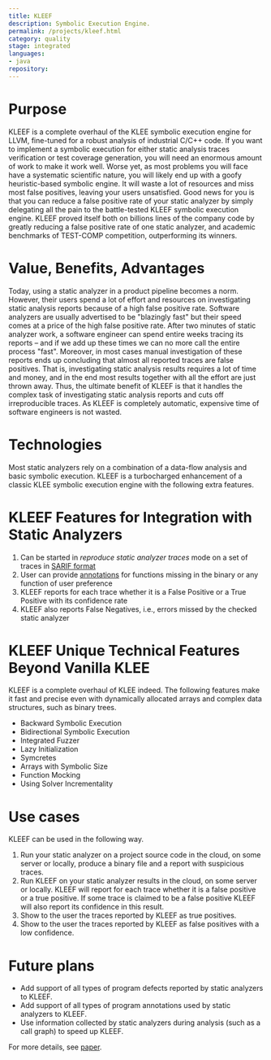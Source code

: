```yaml
---
title: KLEEF
description: Symbolic Execution Engine.
permalink: /projects/kleef.html
category: quality
stage: integrated
languages:
- java
repository:
---
```


# Purpose
KLEEF is a complete overhaul of the KLEE symbolic execution engine for LLVM, fine-tuned for a robust analysis of industrial C/C++ code.
If you want to implement a symbolic execution for either static analysis traces verification or test coverage generation, you will need an enormous amount of work to make it work well.
Worse yet, as most problems you will face have a systematic scientific nature, you will likely end up with a goofy heuristic-based symbolic engine. It will waste a lot of resources and miss most false positives, leaving your users unsatisfied.
Good news for you is that you can reduce a false positive rate of your static analyzer by simply delegating all the pain to the battle-tested KLEEF symbolic execution engine.
KLEEF proved itself both on billions lines of the company code by greatly reducing a false positive rate of one static analyzer, and academic benchmarks of TEST-COMP competition, outperforming its winners.

# Value, Benefits, Advantages
Today, using a static analyzer in a product pipeline becomes a norm.
However, their users spend a lot of effort and resources on investigating static analysis reports because of a high false positive rate.
Software analyzers are usually advertised to be "blazingly fast" but their speed comes at a price of the high false positive rate.
After two minutes of static analyzer work, a software engineer can spend entire weeks tracing its reports – and if we add up these times we can no more call the entire process "fast".
Moreover, in most cases manual investigation of these reports ends up concluding that almost all reported traces are false positives. That is, investigating static analysis results requires a lot of time and money, and in the end most results together with all the effort are just thrown away.
Thus, the ultimate benefit of KLEEF is that it handles the complex task of investigating static analysis reports and cuts off irreproducible traces.
As KLEEF is completely automatic, expensive time of software engineers is not wasted.

# Technologies

Most static analyzers rely on a combination of a data-flow analysis and basic symbolic execution.
KLEEF is a turbocharged enhancement of a classic KLEE symbolic execution engine with the following extra features.

# KLEEF Features for Integration with Static Analyzers
1. Can be started in *reproduce static analyzer traces* mode on a set of traces in [SARIF format](https://github.com/UnitTestBot/klee/blob/main/test/Industry/test.c.sarif)
2. User can provide [annotations](https://github.com/UnitTestBot/klee/discussions/92) for functions missing in the binary or any function of user preference
3. KLEEF reports for each trace whether it is a False Positive or a True Positive with its confidence rate
4. KLEEF also reports False Negatives, i.e., errors missed by the checked static analyzer

# KLEEF Unique Technical Features Beyond Vanilla KLEE
KLEEF is a complete overhaul of KLEE indeed. The following features make it fast and precise even with dynamically allocated arrays and complex data structures, such as binary trees.

- Backward Symbolic Execution
- Bidirectional Symbolic Execution
- Integrated Fuzzer
- Lazy Initialization
- Symcretes
- Arrays with Symbolic Size
- Function Mocking
- Using Solver Incrementality

# Use cases
KLEEF can be used in the following way.
1. Run your static analyzer on a project source code in the cloud, on some server or locally, produce a binary file and a report with suspicious traces.
2. Run KLEEF on your static analyzer results in the cloud, on some server or locally. KLEEF will report for each trace whether it is a false positive or a true positive. If some trace is claimed to be a false positive KLEEF will also report its confidence in this result.
3. Show to the user the traces reported by KLEEF as true positives.
4. Show to the user the traces reported by KLEEF as false positives with a low confidence.

# Future plans
- Add support of all types of program defects reported by static analyzers to KLEEF.
- Add support of all types of program annotations used by static analyzers to KLEEF.
- Use information collected by static analyzers during analysis (such as a call graph) to speed up KLEEF.

For more details, see [paper](./pdfs/kleef.pdf).
